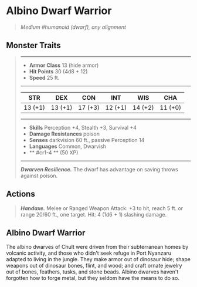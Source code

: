 # Albino Dwarf Warrior
>*Medium #humanoid (dwarf), any alignment*
## Monster Traits
>___
>- **Armor Class** 13 (hide armor)
>- **Hit Points** 30 (4d8 + 12)
>- **Speed** 25 ft.
>___
>|STR|DEX|CON|INT|WIS|CHA|
>|:---:|:---:|:---:|:---:|:---:|:---:|
>|13 (+1)|13 (+1)|17 (+3)|12 (+1)|14 (+2)|11 (+0)|
>___
>- **Skills** Perception +4, Stealth +3, Survival +4
>- **Damage Resistances** poison
>- **Senses** darkvision 60 ft., passive Perception 14
>- **Languages** Common, Dwarvish
>- ** #cr1-4 ** (50 XP)
>___
>***Dwarven Resilience.*** The dwarf has advantage on saving throws against poison.  
>
## Actions
>***Handaxe.*** Melee  or Ranged Weapon Attack: +3 to hit, reach 5 ft. or range 20/60 ft., one target. Hit: 4 (1d6 + 1) slashing damage.
## Albino Dwarf Warrior
The albino dwarves of Chult were driven from their subterranean homes by volcanic activity, and those who didn't seek refuge in Port Nyanzaru adapted to living in the jungle. They make armor out of dinosaur hide; shape weapons out of dinosaur bones, flint, and wood; and craft ornate jewelry out of bones, feathers, tusks, and stone beads. Albino dwarves haven't forgotten how to forge metal, but they seldom have the means to do so.